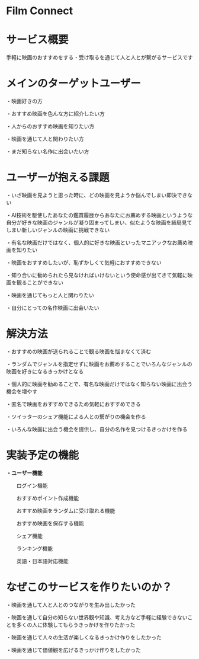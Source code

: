 # Film Connect
# サービス概要
手軽に映画のおすすめをする・受け取るを通じて人と人とが繋がるサービスです

# メインのターゲットユーザー
・映画好きの方

・おすすめ映画を色んな方に紹介したい方

・人からのおすすめ映画を知りたい方

・映画を通じて人と関わりたい方

・まだ知らない名作に出会いたい方


# ユーザーが抱える課題

・いざ映画を見ようと思った時に、どの映画を見ようか悩んでしまい即決できない

・AI技術を駆使したあなたの鑑賞履歴からあなたにお薦めする映画というような自分が好きな映画のジャンルが凝り固まってしまい、似たような映画を結局見てしまい新しいジャンルの映画に挑戦できない

・有名な映画だけではなく、個人的に好きな映画といったマニアックなお薦め映画を知りたい

・映画をおすすめしたいが、恥ずかしくて気軽におすすめできない

・知り合いに勧められたら見なければいけないという使命感が出てきて気軽に映画を観ることができない

・映画を通じてもっと人と関わりたい

・自分にとっての名作映画に出会いたい


# 解決方法

・おすすめの映画が送られることで観る映画を悩まなくて済む

・ランダムでジャンルを指定せずに映画をお薦めすることでいろんなジャンルの映画を好きになるきっかけとなる

・個人的に映画を勧めることで、有名な映画だけではなく知らない映画に出会う機会を増やす

・匿名で映画をおすすめできるため気軽におすすめできる

・ツイッターのシェア機能による人との繋がりの機会を作る

・いろんな映画に出会う機会を提供し、自分の名作を見つけるきっかけを作る

# 実装予定の機能

**・ユーザー機能**

　　ログイン機能

　　おすすめポイント作成機能

　　おすすめ映画をランダムに受け取れる機能

　　おすすめ映画を保存する機能

　　シェア機能

　　ランキング機能

　　英語・日本語対応機能


# なぜこのサービスを作りたいのか？

・映画を通して人と人とのつながりを生み出したかった

・映画を通して自分の知らない世界観や知識、考え方など手軽に経験できないことを多くの人に体験してもらうきっかけを作りたかった

・映画を通じて人々の生活が楽しくなるきっかけ作りをしたかった

・映画を通じて価値観を広げるきっかけ作りをしたかった

